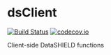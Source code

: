 dsClient
=======

[![Build Status](https://travis-ci.org/datashield/dsClient.svg?branch=release)](https://travis-ci.org/datashield/dsClient)
[![codecov.io](https://codecov.io/github/datashield/dsClient/coverage.svg?branch=release)](https://codecov.io/github/datashield/dsClient?branch=release)

Client-side DataSHIELD functions
